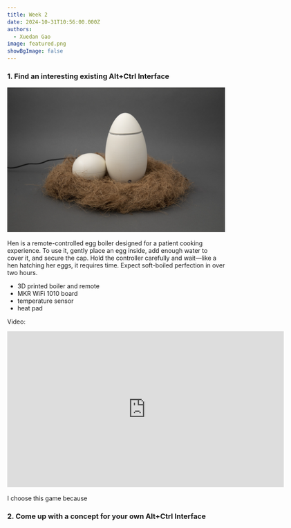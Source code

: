 ```yaml
---
title: Week 2
date: 2024-10-31T10:56:00.000Z
authors:
  - Xuedan Gao
image: featured.png
showBgImage: false
---
```

### 1. Find an interesting existing Alt+Ctrl Interface

![](featured.png)

Hen is a remote-controlled egg boiler designed for a patient cooking experience. To use it, gently place an egg inside, add enough water to cover it, and secure the cap. Hold the controller carefully and wait—like a hen hatching her eggs, it requires time. Expect soft-boiled perfection in over two hours.

- 3D printed boiler and remote
- MKR WiFi 1010 board
- temperature sensor
- heat pad

Video: 
<iframe title="vimeo-player" src="https://player.vimeo.com/video/824921582?h=5324be062f" width="640" height="360" frameborder="0" allowfullscreen></iframe>

I choose this game because 

### 2. Come up with a concept for your own Alt+Ctrl Interface


